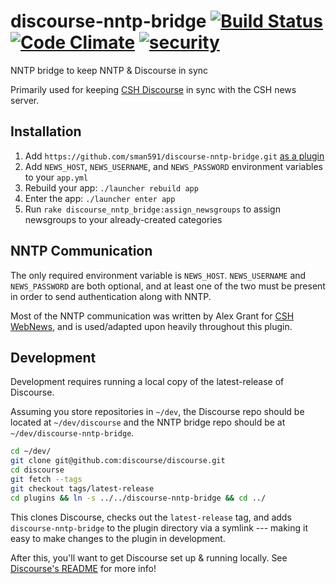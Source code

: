 # discourse-nntp-bridge [![Build Status](https://travis-ci.org/sman591/discourse-nntp-bridge.svg?branch=master)](https://travis-ci.org/sman591/discourse-nntp-bridge) [![Code Climate](https://codeclimate.com/github/sman591/discourse-nntp-bridge/badges/gpa.svg)](https://codeclimate.com/github/sman591/discourse-nntp-bridge) [![security](https://hakiri.io/github/sman591/discourse-nntp-bridge/master.svg)](https://hakiri.io/github/sman591/discourse-nntp-bridge/master)
NNTP bridge to keep NNTP &amp; Discourse in sync

Primarily used for keeping [CSH Discourse](https://discourse.csh.rit.edu) in sync with the CSH news server.

## Installation

1. Add `https://github.com/sman591/discourse-nntp-bridge.git` [as a plugin](https://meta.discourse.org/t/install-a-plugin/19157)
2. Add `NEWS_HOST`, `NEWS_USERNAME`, and `NEWS_PASSWORD` environment variables to your `app.yml`
3. Rebuild your app: `./launcher rebuild app`
4. Enter the app: `./launcher enter app`
5. Run `rake discourse_nntp_bridge:assign_newsgroups` to assign newsgroups to your already-created categories

## NNTP Communication

The only required environment variable is `NEWS_HOST`. `NEWS_USERNAME` and `NEWS_PASSWORD` are both optional, and at least one of the two must be present in order to send authentication along with NNTP.

Most of the NNTP communication was written by Alex Grant for [CSH WebNews](https://github.com/grantovich/CSH-WebNews), and is used/adapted upon heavily throughout this plugin.

## Development

Development requires running a local copy of the latest-release of Discourse.

Assuming you store repositories in `~/dev`, the Discourse repo should be located at `~/dev/discourse` and the NNTP bridge repo should be at `~/dev/discourse-nntp-bridge`.

```bash
cd ~/dev/
git clone git@github.com:discourse/discourse.git
cd discourse
git fetch --tags
git checkout tags/latest-release
cd plugins && ln -s ../../discourse-nntp-bridge && cd ../
```

This clones Discourse, checks out the `latest-release` tag, and adds `discourse-nntp-bridge` to the plugin directory via a symlink --- making it easy to make changes to the plugin in development.

After this, you'll want to get Discourse set up & running locally. See [Discourse's README](https://github.com/discourse/discourse/blob/latest-release/README.md#development) for more info!
